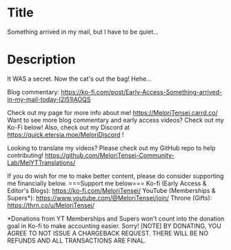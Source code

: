 # Title
Something arrived in my mail, but I have to be quiet...

# Description
It WAS a secret. Now the cat's out the bag! Hehe...

Blog commentary: https://ko-fi.com/post/Early-Access-Something-arrived-in-my-mail-today-I2I51IAOQS

Check out my page for more info about me! https://MeloriTensei.carrd.co/
Want to see more blog commentary and early access videos? Check out my Ko-Fi below!
Also, check out my Discord at https://quick.etersia.moe/MeloriDiscord !

Looking to translate my videos? Please check out my GitHub repo to help contributing!
https://github.com/MeloriTensei-Community-Lab/MelYTTranslations/

If you do wish for me to make better content, please do consider supporting me financially below.
===Support me below===
Ko-fi (Early Access & Editor's Blogs): https://ko-fi.com/MeloriTensei/
YouTube (Memberships & Supers*): https://www.youtube.com/@MeloriTensei/join/
Throne (Gifts): https://thrn.co/u/MeloriTensei/

*Donations from YT Memberships and Supers won't count into the donation goal in Ko-fi to make accounting easier. Sorry!
[NOTE]
BY DONATING, YOU AGREE TO NOT ISSUE A CHARGEBACK REQUEST. THERE WILL BE NO REFUNDS AND ALL TRANSACTIONS ARE FINAL.